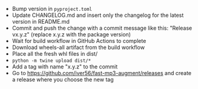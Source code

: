 * Bump version in `pyproject.toml`
* Update CHANGELOG.md and insert only the changelog for the latest version in README.md
* Commit and push the change with a commit message like this: "Release vx.y.z" (replace x.y.z with the package version)
* Wait for build workflow in GitHub Actions to complete
* Download wheels-all artifact from the build workflow
* Place all the fresh whl files in dist/
* `python -m twine upload dist/*`
* Add a tag with name "x.y.z" to the commit
* Go to https://github.com/iver56/fast-mp3-augment/releases and create a release where you choose the new tag
